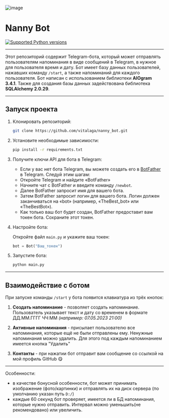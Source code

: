 ![image](https://i.ibb.co/vVVgzcH/photo-2024-02-06-23-40-41-fotor-20240513193931.jpg)
# **Nanny Bot**
[![Supported Python versions](https://img.shields.io/pypi/pyversions/python-telegram-bot-raw.svg)](https://pypi.org/project/python-telegram-bot-raw/)

___
Этот репозиторий содержит Telegram-бота, который может отправлять пользователям напоминания в виде сообщений в Telegram,
в нужное для пользователя время и дату. Бот имеет базу данных пользователей, нажавших команду `/start`, а также
напоминаний для каждого пользователя.
Бот написан с использованием библиотеки **AIOgram 3.4.1**. Также для создания базы данных задействована библиотека 
**SQLAlchemy 2.0.29**.
___

## Запуск проекта

1. Клонировать репозиторий:

   ```bash
   git clone https://github.com/vitalaga/nanny_bot.git
   ```

2. Установите необходимые зависимости:

   ```bash
   pip install -r requirements.txt
   ```

3. Получите ключи API для бота в Telegram:

    - Если у вас нет бота Telegram, вы можете создать его в [BotFather](https://t.me/botfather) в Telegram. Следуй этим шагам:
     - Откройте Telegram и найдите «BotFather»
     - Начните чат с BotFather и введите команду `/newbot`.
     - Далее BotFather запросит имя для вашего бота.
     - Затем BotFather запросит логин для вашего бота. Логин должен заканчиваться на «bot» (например, «TheBest_bot» или «TheBestBot»).
     - Как только ваш бот будет создан, BotFather предоставит вам токен бота. Сохраните этот токен.
   
4. Настройте бота:

   Откройте файл `main.py` и укажите ваш токен:

   ```python
   bot = Bot("Ваш_токен")
   ```

5. Запустите бота:
   
   ```bash
   python main.py
   ```
---
## Взаимодействие с ботом

При запуске команды `/start` у бота появится клавиатура из трёх кнопок:
1) **Создать напоминание** -
позволяет создать напоминание. Пользователь указывает текст и дату со временем в формате ДД.ММ.ГГГГ ЧЧ:ММ 
*(например: 07.05.2023 21:00)*

2) **Активные напоминания** - присылает пользователю все напоминания, которые ещё не были отправлены ему. 
Ненужные напоминания можно удалить. Для этого под каждым напоминанием имеется кнопка "Удалить"
3) **Контакты** - при нажатии бот отправит вам сообщение со ссылкой на мой профиль GitHub 😋
___
Особенности:
- в качестве бонусной особенности, бот может принимать изображение (фото/картинки) и отправлять их на диск сервера 
(по умолчанию указан путь `D:/`)
- каждые 60 секунд бот проверяет, имеется ли в БД напоминания, которые нужно отправить. 
Интервал можно уменьшить(не рекомендовано) или увеличить.